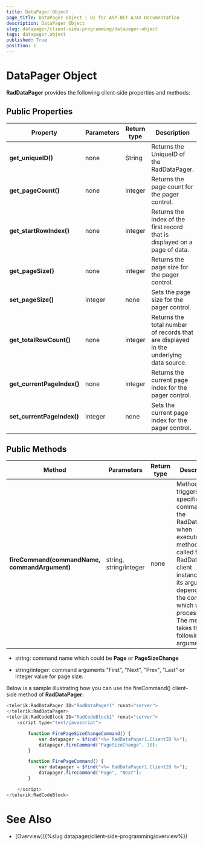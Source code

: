 ```yaml
---
title: DataPager Object
page_title: DataPager Object | UI for ASP.NET AJAX Documentation
description: DataPager Object
slug: datapager/client-side-programming/datapager-object
tags: datapager,object
published: True
position: 1
---
```


# DataPager Object



**RadDataPager** provides the following client-side properties and methods:

## Public Properties


| Property | Parameters | Return type | Description |
| ------ | ------ | ------ | ------ |
| **get_uniqueID()** |none|String|Returns the UniqueID of the RadDataPager.|
| **get_pageCount()** |none|integer|Returns the page count for the pager control.|
| **get_startRowIndex()** |none|integer|Returns the index of the first record that is displayed on a page of data.|
| **get_pageSize()** |none|integer|Returns the page size for the pager control.|
| **set_pageSize()** |integer|none|Sets the page size for the pager control.|
| **get_totalRowCount()** |none|integer|Returns the total number of records that are displayed in the underlying data source.|
| **get_currentPageIndex()** |none|integer|Returns the current page index for the pager control.|
| **set_currentPageIndex()** |integer|none|Sets the current page index for the pager control.|

## Public Methods


| Method | Parameters | Return type | Description |
| ------ | ------ | ------ | ------ |
| **fireCommand(commandName, commandArgument)** |string, string/integer|none|Method which triggers specific command for the RadDataPager when executed. The method is called for the RadDataPager client instance and its arguments depend on the command which will be processed. The method takes the following arguments|

* string: command name which could be **Page** or **PageSizeChange**

* string/integer: command arguments "First", "Next", "Prev", "Last" or integer value for page size.

Below is a sample illustrating how you can use the fireCommand() client-side method of **RadDataPager**:

````JavaScript
<telerik:RadDataPager ID="RadDataPager1" runat="server">
</telerik:RadDataPager>
<telerik:RadCodeBlock ID="RadCodeBlock1" runat="server">
    <script type="text/javascript">

        function FirePageSizeChangeCommand() {
            var datapager = $find("<%= RadDataPager1.ClientID %>");
            datapager.fireCommand("PageSizeChange", 10);
        }

        function FirePageCommand() {
            var datapager = $find("<%= RadDataPager1.ClientID %>");
            datapager.fireCommand("Page", "Next");
        }

    </script>
</telerik:RadCodeBlock>
````



# See Also

 * [Overview]({%slug datapager/client-side-programming/overview%})
